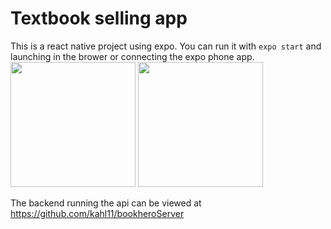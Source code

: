 # Textbook selling app
This is a react native project using expo. You can run it with ```expo start``` and launching in the brower or connecting the expo phone app.
<img src="https://user-images.githubusercontent.com/9000871/126575165-da4f03bc-18c2-4d54-b2a2-e1aa22471a48.png" width="200">
<img src="https://user-images.githubusercontent.com/9000871/126575179-65cea5d6-6db9-47d2-bffd-a8ed414dd63d.png" width="200">

The backend running the api can be viewed at <a href="https://github.com/kahl11/bookheroServer">https://github.com/kahl11/bookheroServer</a>



